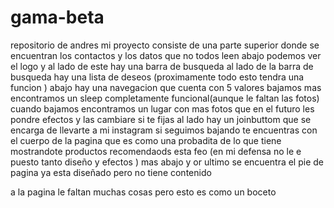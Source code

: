 # gama-beta
repositorio de andres
mi proyecto consiste de una parte superior donde se encuentran los contactos y los datos que no todos leen abajo podemos ver el logo  y al lado de este hay una barra de busqueda 
al lado de la barra de busqueda hay una lista de deseos (proximamente todo esto tendra una funcion ) abajo hay una navegacion que cuenta con 5 valores bajamos mas encontramos un 
sleep completamente funcional(aunque le faltan las fotos)  cuando  bajamos encontramos un lugar con mas fotos que en el futuro les pondre efectos y las cambiare si te fijas al lado
hay un joinbuttom que se encarga  de llevarte a mi instagram si seguimos bajando te encuentras con el cuerpo de la pagina que es como una probadita de lo que tiene mostrandote 
productos recomendaods  esta feo (en mi defensa no le e puesto tanto diseño y efectos ) mas abajo y or ultimo se encuentra el pie de pagina ya esta diseñado pero no tiene contenido

a la pagina le faltan muchas cosas pero esto es como un boceto

